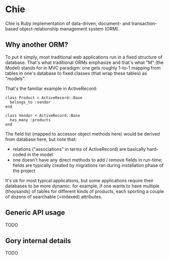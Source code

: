 # Chie

Chie is Ruby implementation of data-driven, document- and
transaction-based object-relationship management system (ORM).

## Why another ORM?

To put it simply, most traditional web applications run in a fixed
structure of database. That's what traditional ORMs emphasize and
that's what "M" (the Model) stands for in MVC paradigm: one gets
roughly 1-to-1 mapping from tables in one's database to fixed classes
(that wrap these tables) as "models".

That's the familiar example in ActiveRecord:

    class Product < ActiveRecord::Base
      belongs_to :vendor
    end

    class Vendor < ActiveRecord::Base
      has_many :products
    end

The field list (mapped to accessor object methods here) would be
derived from database here, but note that:

* relations ("associations" in terms of ActiveRecord) are basically
  hard-coded in the model
* one doesn't have any direct methods to add / remove fields in
  run-time; fields are typically created by migrations ran during
  installation phase of the project

It's ok for most typical applications, but some applications require
their databases to be more dynamic: for example, if one wants to have
multiple (thousands) of tables for different kinds of products, each
sporting a couple of dozens of searchable (=indexed) attributes.

## Generic API usage

TODO

## Gory internal details

TODO
